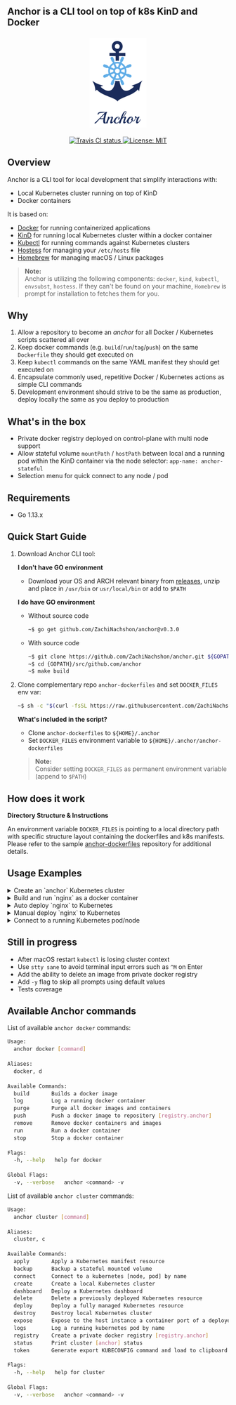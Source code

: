 <h2>Anchor is a CLI tool on top of k8s KinD and Docker</h2>

<h3 align="center" id="wixperiments-features"><img src="assets/anchor-logo-130px.png"></h3>

<p align="center">
  <a href="https://travis-ci.com/ZachiNachshon/anchor">
    <img src="https://travis-ci.com/ZachiNachshon/anchor.svg" alt="Travis CI status"/>
  </a>
  <a href="https://opensource.org/licenses/MIT">
    <img src="https://img.shields.io/badge/License-MIT-yellow.svg" alt="License: MIT"/>
  </a>
</p>

<h2 id="overview">Overview</h2>

Anchor is a CLI tool for local development that simplify interactions with:

- Local Kubernetes cluster running on top of KinD
- Docker containers

It is based on:

- [Docker](https://github.com/docker) for running containerized applications
- [KinD](https://github.com/kubernetes-sigs/kind) for running local Kubernetes cluster within a docker container
- [Kubectl](https://github.com/kubernetes/kubernetes/tree/master/pkg/kubectl) for running commands against Kubernetes clusters 
- [Hostess](https://github.com/cbednarski/hostess) for managing your `/etc/hosts` file
- [Homebrew](https://github.com/Homebrew/brew) for managing macOS / Linux packages

> **Note:**<br/>
> Anchor is utilizing the following components: `docker`, `kind`, `kubectl`, `envsubst`, `hostess`. If they can't be found on your machine, `Homebrew` is prompt for installation to fetches them for you.

<h2 id="why">Why</h2>

1. Allow a repository to become an _anchor_ for all Docker / Kubernetes scripts scattered all over
1. Keep docker commands (e.g. `build`/`run`/`tag`/`push`) on the same `Dockerfile` they should get executed on
1. Keep `kubectl` commands on the same YAML manifest they should get executed on
1. Encapsulate commonly used, repetitive Docker / Kubernetes actions as simple CLI commands
1. Development environment should strive to be the same as production, deploy locally the same as you deploy to production

<h2 id="whats-in-the-box">What's in the box</h2>

- Private docker registry deployed on control-plane with multi node support
- Allow stateful volume `mountPath` / `hostPath` between local and a running pod within the KinD container via the node selector: `app-name: anchor-stateful`
- Selection menu for quick connect to any node / pod 

<h2 id="requirements">Requirements</h2>

- Go 1.13.x

<h2 id="quick-start-guide">Quick Start Guide</h2>

1. Download Anchor CLI tool:

	**I don't have GO environment**

	- Download your OS and ARCH relevant binary from [releases](https://github.com/ZachiNachshon/anchor/releases), unzip and place in `/usr/bin` or `usr/local/bin` or add to `$PATH`
	
	**I do have GO environment**

	- 	Without source code
			
		```bash
		~$ go get github.com/ZachiNachshon/anchor@v0.3.0
		```

	- 	With source code
		
		```bash
		~$ git clone https://github.com/ZachiNachshon/anchor.git ${GOPATH}/src/github.com/anchor
		~$ cd {GOPATH}/src/github.com/anchor
		~$ make build
		```

1. Clone complementary repo `anchor-dockerfiles` and set `DOCKER_FILES` env var:

	```bash
	~$ sh -c "$(curl -fsSL https://raw.githubusercontent.com/ZachiNachshon/anchor/master/scripts/quick-start.sh)"
	```
	
	**What's included in the script?**
	
	- Clone `anchor-dockerfiles` to `${HOME}/.anchor` 
	- Set `DOCKER_FILES` environment variable to `${HOME}/.anchor/anchor-dockerfiles` 
	
	> **Note:**<br/>
	> Consider setting `DOCKER_FILES` as permanent environment variable (append to `$PATH`)

<h2 id="how-does-it-work">How does it work</h2>

**Directory Structure & Instructions**

An environment variable `DOCKER_FILES` is pointing to a local directory path with specific structure layout containing the dockerfiles and k8s manifests.<br/> 
Please refer to the sample [anchor-dockerfiles](https://github.com/ZachiNachshon/anchor-dockerfiles) repository for additional details.

<h2 id="usage-example">Usage Examples</h2>

<details><summary>Create an `anchor` Kubernetes cluster</summary>

[![https://youtu.be/7PtbKPpiJIA](assets/thumbnails/anchor-cluster-create-tn.png)](https://youtu.be/4XCf3M424Gk)
</details>

<details><summary>Build and run `nginx` as a docker container</summary>

[![https://youtu.be/7PtbKPpiJIA](assets/thumbnails/anchor-docker-nginx-tn.png)](https://youtu.be/7PtbKPpiJIA)
</details>

<details><summary>Auto deploy `nginx` to Kubernetes</summary>

[![https://youtu.be/urmfVmYi5BE](assets/thumbnails/anchor-deploy-auto-nginx-tn.png)](https://youtu.be/7Tdx1GHaQ50)
</details>

<details><summary>Manual deploy `nginx` to Kubernetes</summary>

[![https://youtu.be/urmfVmYi5BE](assets/thumbnails/anchor-deploy-manual-nginx-tn.png)](https://youtu.be/urmfVmYi5BE)
</details>

<details><summary>Connect to a running Kubernetes pod/node</summary>

[![https://youtu.be/O25weLHGC-M](assets/thumbnails/anchor-cluster-connect-tn.png)](https://youtu.be/O25weLHGC-M)
</details>

<h2 id="still-in-progress">Still in progress</h2>

- After macOS restart `kubectl` is losing cluster context
- Use `stty sane` to avoid terminal input errors such as `^M` on Enter
- Add the ability to delete an image from private docker registry 
- Add `-y` flag to skip all prompts using default values
- Tests coverage 

<h2 id="available-anchor-commands">Available Anchor commands</h2>

List of available `anchor docker` commands:

```bash
Usage:
  anchor docker [command]

Aliases:
  docker, d

Available Commands:
  build       Builds a docker image
  log         Log a running docker container
  purge       Purge all docker images and containers
  push        Push a docker image to repository [registry.anchor]
  remove      Remove docker containers and images
  run         Run a docker container
  stop        Stop a docker container

Flags:
  -h, --help   help for docker

Global Flags:
  -v, --verbose   anchor <command> -v
```

List of available `anchor cluster` commands:

```bash
Usage:
  anchor cluster [command]

Aliases:
  cluster, c

Available Commands:
  apply       Apply a Kubernetes manifest resource
  backup      Backup a stateful mounted volume
  connect     Connect to a kubernetes [node, pod] by name
  create      Create a local Kubernetes cluster
  dashboard   Deploy a Kubernetes dashboard
  delete      Delete a previously deployed Kubernetes resource
  deploy      Deploy a fully managed Kubernetes resource
  destroy     Destroy local Kubernetes cluster
  expose      Expose to the host instance a container port of a deployed Kubernetes resource
  logs        Log a running kubernetes pod by name
  registry    Create a private docker registry [registry.anchor]
  status      Print cluster [anchor] status
  token       Generate export KUBECONFIG command and load to clipboard

Flags:
  -h, --help   help for cluster

Global Flags:
  -v, --verbose   anchor <command> -v
```